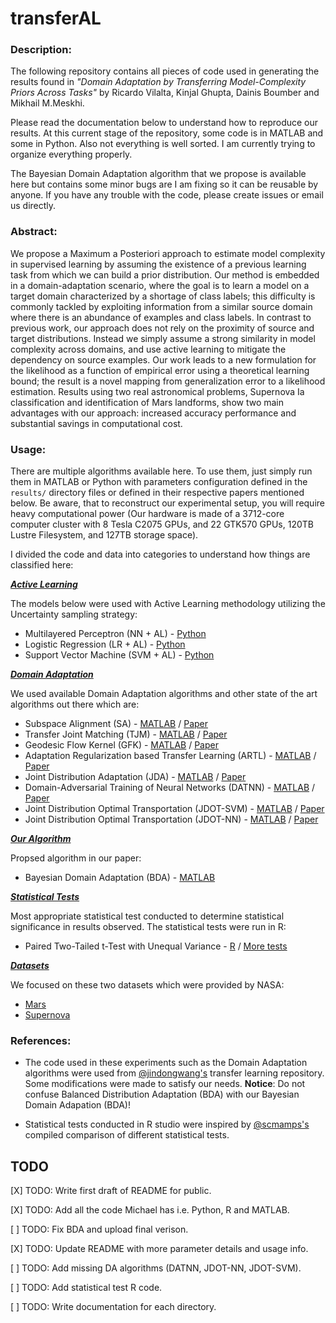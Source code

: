 # transferAL

### Description:

The following repository contains all pieces of code used in generating the results found in *"Domain Adaptation by Transferring Model-Complexity Priors Across Tasks"* by Ricardo Vilalta, Kinjal Ghupta, Dainis Boumber and Mikhail M.Meskhi.

Please read the documentation below to understand how to reproduce our results. At this current stage of the repository, some code is in MATLAB and some in Python. Also not everything is well sorted. I am currently trying to organize everything properly. 

The Bayesian Domain Adaptation algorithm that we propose is available here but contains some minor bugs are I am fixing so it can be reusable by anyone. If you have any trouble with the code, please create issues or email us directly. 

### Abstract:

We propose a Maximum a Posteriori approach to estimate model complexity in supervised learning by assuming the existence of a previous learning task from which we can build a prior distribution. Our method is embedded in a domain-adaptation scenario, where the goal is to learn a model on a target domain characterized by a shortage of class labels; this difficulty is commonly tackled by exploiting information from a similar source domain where there is an abundance of examples and class labels. In contrast to previous work, our approach does not rely on the proximity of source and target distributions. Instead we simply assume a strong similarity in model complexity across domains, and use active learning to mitigate the dependency on source examples. Our work leads to a new formulation for the likelihood as a function of empirical error using a theoretical learning bound; the result is a novel mapping from generalization error to a likelihood estimation. Results using two real astronomical problems, Supernova Ia classification and identification of Mars landforms, show two main advantages with our approach: increased accuracy performance and substantial savings in computational cost.

### Usage:

There are multiple algorithms available here. To use them, just simply run them in MATLAB or Python with parameters configuration defined in the `results/` directory files or defined in their respective papers mentioned below. Be aware, that to reconstruct our experimental setup, you will require heavy computational power (Our hardware is made of a 3712-core computer cluster with 8 Tesla C2075 GPUs, and 22 GTK570 GPUs, 120TB Lustre Filesystem, and 127TB storage space). 


I divided the code and data into categories to understand how things are classified here: 

[_**Active Learning**_](https://github.com/PAL-UH/transferAL/tree/master/code/active%20learning)

The models below were used with Active Learning methodology utilizing the Uncertainty sampling strategy:

- Multilayered Perceptron (NN + AL) - [Python](https://github.com/PAL-UH/transferAL/blob/master/code/active%20learning/active_learning_baselines.py)
- Logistic Regression (LR + AL) - [Python](https://github.com/PAL-UH/transferAL/blob/master/code/active%20learning/active_learning_baselines.py)
- Support Vector Machine (SVM + AL) - [Python](https://github.com/PAL-UH/transferAL/blob/master/code/active%20learning/active_learning_baselines.py)

[_**Domain Adaptation**_](https://github.com/PAL-UH/transferAL/tree/master/code/domain%20adaptation)

We used available Domain Adaptation algorithms and other state of the art algorithms out there which are:

- Subspace Alignment (SA) - [MATLAB]() / [Paper]()
- Transfer Joint Matching (TJM) - [MATLAB](https://github.com/PAL-UH/transferAL/blob/master/code/domain%20adaptation/TJM/TJM.m) / [Paper](https://github.com/PAL-UH/transferAL/blob/master/papers/tjm.pdf)
- Geodesic Flow Kernel (GFK) - [MATLAB](https://github.com/PAL-UH/transferAL/blob/master/code/domain%20adaptation/GFK/GFK.m) / [Paper](https://github.com/PAL-UH/transferAL/blob/master/papers/gfk.pdf)
- Adaptation Regularization based Transfer Learning (ARTL) - [MATLAB](https://github.com/PAL-UH/transferAL/blob/master/code/domain%20adaptation/ARTL/ARTL.m) / [Paper](https://github.com/PAL-UH/transferAL/blob/master/papers/artl.pdf)
- Joint Distribution Adaptation (JDA) - [MATLAB](https://github.com/PAL-UH/transferAL/blob/master/code/domain%20adaptation/JDA/JDA.m) / [Paper](https://github.com/PAL-UH/transferAL/blob/master/papers/jda.pdf)
- Domain-Adversarial Training of Neural Networks (DATNN) - [MATLAB]() / [Paper]()
- Joint Distribution Optimal Transportation (JDOT-SVM) - [MATLAB]() / [Paper]()
- Joint Distribution Optimal Transportation (JDOT-NN) - [MATLAB]() / [Paper]()

[_**Our Algorithm**_](https://github.com/PAL-UH/transferAL/tree/master/code/proposed%20algorithm)

Propsed algorithm in our paper:

- Bayesian Domain Adaptation (BDA) - [MATLAB](https://github.com/PAL-UH/transferAL/tree/master/code/proposed%20algorithm/bda)

[_**Statistical Tests**_](https://github.com/PAL-UH/transferAL/tree/master/code/statistical%20tests)

Most appropriate statistical test conducted to determine statistical significance in results observed. The statistical tests were run in R:

- Paired Two-Tailed t-Test with Unequal Variance - [R]() / [More tests](https://github.com/b0rxa/scmamp)

[_**Datasets**_](https://github.com/PAL-UH/transferAL/tree/master/data)

We focused on these two datasets which were provided by NASA:

- [Mars](https://github.com/PAL-UH/transferAL/tree/master/data/mars)
- [Supernova](https://github.com/PAL-UH/transferAL/tree/master/data/supernova)

### References:

- The code used in these experiments such as the Domain Adaptation algorithms were used from [@jindongwang's](https://github.com/jindongwang/transferlearning/tree/master/code) transfer learning repository. Some modifications were made to satisfy our needs. **Notice**: Do not confuse Balanced Distribution Adaptation (BDA) with our Bayesian Domain Adapation (BDA)! 

- Statistical tests conducted in R studio were inspired by [@scmamps's](https://github.com/b0rxa/scmamp) compiled comparison of different statistical tests. 


## TODO

[X] TODO: Write first draft of README for public.

[X] TODO: Add all the code Michael has i.e. Python, R and MATLAB. 

[ ] TODO: Fix BDA and upload final verison.

[X] TODO: Update README with more parameter details and usage info.

[ ] TODO: Add missing DA algorithms (DATNN, JDOT-NN, JDOT-SVM).

[ ] TODO: Add statistical test R code.

[ ] TODO: Write documentation for each directory.
